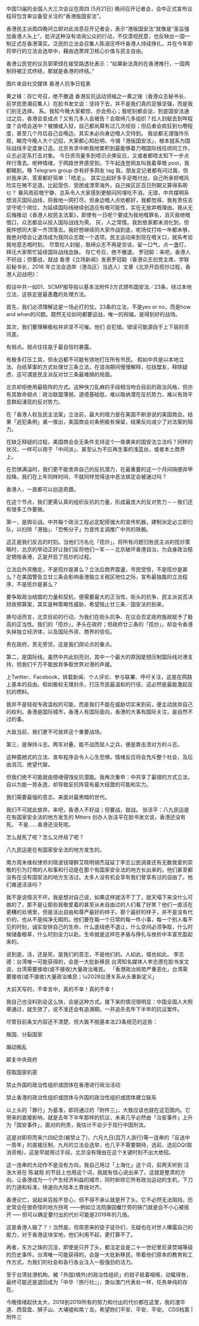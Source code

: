 中国13届的全国人大三次会议在周四 (5月21日) 晚间召开记者会，会中正式宣布议程将包含审议备受关注的“香港版国安法”。

香港民主派周四晚间立即对此消息召开记者会，表示“港版国安法”就像是“圣旨强加香港人头上”，批评这种没有谘询公众的行动，不仅漠视民意，也反映出一国一制正式在香港落实。泛民的立法会召集人陈淑庄呼吁香港人持续挣扎，并在今年即将举行的立法会选举中，藉由选票捍卫核心价值与民主自由。

香港公民党的议员郭荣铿在接受路透社表示：“如果新法真的在香港推行，一国两制将被正式终结，那就是香港的终结。” 

图片来自社交媒体 香港人抗争日程表

黄之锋：存亡号召，绝不撤退 香港反抗运动领袖之一黄之锋（香港众志秘书长、前学民思潮召集人）在脸书发文说：坚持下去，并不是我们真的足够坚强，而是我们别无选择。 系。我知今晚大家都惊、亦会担心；我呢刻都会谂，到底国安法通过之后，香港会变成点？又有几多人会被告？会取缔几多组织？拉人封艇去到咩程度？会唔会送中？被捕或入狱，自己都尚算有过几次经验；但后者会疯狂到乜嘢程度，甚至几个月后自己会喺边，其实未必向身边嘅人交待到。 我谂都无谓强作乐观，睇完今晚人大个记招，大家都心知肚明，今铺「港版国安法」，根本就系为国际战线手足度身订造。北京务求中断我地累积到最能够着力嘅国际线往绩同工作，众志必定系打击对象。 今日资讯量多到唔识点俾反应，又或者都唔太知下一步点样行落去。呢种情绪，于网路世界感受到。下午起连登网友叫我着草嘅 post，我都睇到。喺 Telegram group 亦有好多网友 tag 我，朋友定记者都有问过我，但对我来讲，答案都好简单：「唔走」。 其实比起好多手足嘅付出，自己所承担嘅风险实在微不足道。比起受伤、受困或漂零海外，自己挨区区百日刑期又算得系啲乜？ 暴风雨前嘅宁静，总系令人大家感到更郁闷同埋吃不消。无错，中共摆明系想消灭国际战线，将我地一网打尽。但身边嘅人点劝都好，我都觉得，我有责任去坚守呢个岗位，为延续国际线继续创造应有嘅可能性，实在无放弃嘅理由。我从无后悔推动《香港人权民主法案》，即使有一日呢个要成为我地嘅罪名，消灭我哋嘅借口，众志都会以投入国际战线为荣。 灰，人之常情。我到依家都未消化到，但我仲想同大家一齐顶落去。我好想继续同大家作战到底，呢场仗打咗一年都未够，我绝对唔会让退场成为我同众志既一个选项。民主运动来到现在嘅关口，就系考验我地意志嘅时刻。 尽管拉人封艇，取缔众志不再是空谈，留一口气，点一盏灯，拜讬大家帮忙延续国际战线血脉。 存亡号召，绝不撤退。 罗冠聪：来吧，香港人不好战；但要战，就战 香港《立场新闻》发表罗冠聪（香港众志创党主席，学联前秘书长，2016 年立法会选举（港岛区）当选人）文章《北京开启揽炒过程，香港人迎战吧》：

假设中共一如01、SCMP报导般以基本法附件3方式颁布国安法／23条，绕过本地立法，这铁定是最愚蠢的处理方法。

首先，我们必须理解这是一场必打的仗。23条的立法，不是yes or no，而是how and when的问题。既然无论如何都要迎战，唯一的祝福，是得到好的战场。

其次，我们要理解极权并非坚不可催。他们 会犯错。错误可能源自于上下层的资讯差。

有弱点。弱点往往是于最自信时暴露。

有极多打压工具，但永远都不可能有效地打压所有市民。 假如中共是以本地立法、白纸草案的方式处理廿三条立法，在谘询期间慢慢解释，拉拢盟友，释除疑虑，这可谓是民主派反对廿三条最难搞的局面。

北京却拒绝用最稳阵的方式。这种快刀乱麻的手段相当吻合目前的政治风格，但亦有其致命弱点：政治联盟薄弱，道德基础低，难以吸纳潜在反抗势力，难以有效平息群起湧现的反对势力。

在「香港人权及民主法案」立法前，最大的阻力是在美国不断游说的美国商会。结果「逃犯条例」甫一推出，美国商会对条例极有保留，结果反向减少了对法案的阻力。

在缺乏释疑的过程，美国商会会无条件支持这个一夜袭来的国安法立法吗？同样的状况，一样可以用于「中间派」、甚至认为不应再生事的浅蓝丝，或者本土商界上。

在恐惧满溢时，我们更不能舍弃自己的反抗潜力，在最重要的这一个月间隔便弃甲投降。我们在上年同样时间，不就同样觉得送中恶法铁定会被通过吗？

香港人，一直都可以创造奇蹟。

在这个节点，我们更需认真的组织反抗的力量，形成最庞大的反对势力－－我们还有很多工作要做。

第一，是舆论战。中共每个政治工程必定配搭强大的宣传机器，建制派定必立即归队，以扫除「港独」、「恐怖分子」为宣传主调推广中共的铁腕。

这正是我们反击的时刻。当他们污名化「揽炒」，将所有问题归咎民主派的揽炒策略时，北京的举动正好让我们反将他们一军－－北京破坏香港自治，为自身政治稳定牺牲香港，正是开启了揽炒的过程。

立法后外资撤走，不是揽炒是甚么？立法后商界震盪，市民受惊，不是揽炒是甚么？在美国警告立廿三条会影响香港独立关税区地位之际，宣布最独裁的立法程序，不是揽炒是甚么？

要争取政治结盟的力量和契机，便需要最大的正当性。街头的抗争、民主派说否决财政预算案，其实是种策略性威胁，希望阻止廿三条／国安法的到来。

换句话而言，北京目前的行动，为我们在街头抗争、在议会否定政府施政赋予了极高的正当性。我们的「揽炒」，矛头在政府；但政府廿三条的「揽炒」，却会令香港失掉独立经济体，以及国际外资、商界的信任。

责在政府，责无旁贷。这是我们舆论点的重点。

第二，是国际线。虽然中共此刻亮剑，其中一个最大的原因是想压制国际线对港支持，但我们千万不能放弃争取世界对港的声援。

上Twitter、Facebook，转载新闻、个人评论、参与联署、呼吁关注，这是在网路上基本的自由。假如极权无理封杀，打压市民最温和的行径，这必然是最能激起反抗的燃料。

我并不是轻视专政滥权的可能，而是我们不能在威胁切实来到前，便主动放弃自己的权利。香港是国际城市，香港人有国际面向，香港的大事有国际关注，是自然不过的事。

大敌当前，我们更不可放弃这个重要战场。

第三，是保持斗志。两军对叠，能不战而屈人之兵，便是靠击溃对方的斗志。

这种震撼式的立法、宣布程序会令人心生恐惧，情绪反应将会充斥整个社会，及后由消沉、绝望代替。

但我们绝不可能就由情绪侵蚀反抗潜能。我再次重申：中共享了最错的方式立法，自以为能一劳永逸，却导致反抗阵营有最大结盟的可能和实力。

我们需要最强的意志，来面对最黑暗的世代。

我们不可就此放弃。来吧，香港人不好战；但要战，就战。 张洁平：八九民运是在有国家安全法的地方发生的 Mtters 创办人张洁平在脸书发文说，香港还没有死。 不是&#8230;&#8230;香港还没死呢。

怎么就死了呢？怎么又终局了呢？

八九民运是在有国家安全法的地方发生的。

南方周末维权律师刘晓波钱理群艾晓明胡杰寇延丁李志公民调查还有无数我爱的崇敬的引为灯塔的人和事和行动是在那个有国家安全法的地方长出来的。他们甚至都没有在没有国安法的地方生活过。太多人没有机会享有我们曾享有过的自由了。他们难道活该吗？

我不是说情况不坏。我是想对自己说，如果这样就活不了了，就天塌下来没什么可做的了，那不是让那些我敬爱着的甚至从未自由过的人们看了好笑？他们一直活在更糟的处境里，但是活出自由和尊严最好的样子。那个最好的样子，并不是没有代价的，也从不是纯净无暇的。他们要在每一个日常的每一件小事，每一个别人看不见的时刻，诚实安排自己的生命，什么底线绝不退让，什么空间必须争取，什么时候储备粮草，什么时刻全力以赴。生命就是这样在矛盾与挣扎与挫折中丰富充盈起来的。

说到底，活，还是死，是我们的意志，不是他们的。人如此，城也如此。 李志德：台湾唯一可能获得的，会是一大批新移民 台湾知名媒体人李志德在脸书发文说，台湾需要接收(或不接收)大量政治难民。 「香港政治局势严重恶化，台湾需要接收(或不接收)大量政治难民；\u2028台港关系从头重新定义」

大前天写的，不幸言中，真的不幸！真的不幸！

我自己也没料到会这么快，会是这种方式。接下来的情况很明显：中国全国人大照章通过，就生效了，说不准还会有追溯期，一并追杀去年下半年的抗议案件。

尽管目前条文内容还不清楚，但大致不脱基本法23条规范的这些：

叛国、分裂国家

煽动叛乱

颠复中央政府

窃取国家机密

禁止外国的政治性组织或团体在香港进行政治活动

禁止香港的政治性组织或团体与外国的政治性组织或团体建立联系

以上头的「罪行」为基准，即将通过的「附件三」，大致应该也就在这范围内。它带来的直接影响，就是去年下半年那样的抗议，未来几乎必然由「治安事件」上升为「国安事件」，面对的刑责，我估计不会少于现行中国刑法。

这是对即将而来六四纪念(被禁止了)，六月九日(百万人游行)等一连串的「反送中一周年」的直接压制，九月的立法会选举，也几乎不需要期待，选前、选后DQ(取消资格)，这是早就用过手段，北京没有理由在这个关键时刻不出大绝招。

这一连串的大动作不是没有方向，我自己用过「上海化」这个词，前两天听到 汪浩大哥在 陈凝观 的节目上也用这个词，我就有信心说出来了。这就是整肃的方向，让香港成为一个产生经济利益的城市，同时斩除它所有政治运动的生机，下刀的力道和标准，快速向大陆本土靠拢对齐。

香港沦亡，说起来百般不甘心，但不得不承认就是开了头。它不必然无法阻挡，历史常会在很奇怪的地方拐弯 ——例如立法院康园餐厅旁的铁门就是会不小心被摇开 —&#8211; 但可以确定要付出的代价可能是2019年的几倍。

这是香港人输了？！当然是。但周恩来的徒子徒孙们，无疑也在对世人曝露自己的能力，对于香港这块宝地，他们利用不起，更打算不了。

再者，东方之珠的沉没，即使是只开了头，都注定会是二十一世纪里尼录焚城等级的历史事件。台湾唯一可能获得的，会是一大批新移民，带着他们原本的教育和工作方式，为我们的社会和各行各业注入一股强劲的活力。

至于台湾驻港机构，被「外国(境外)的政治性组织」的钳子抵着咽喉，动辄得咎，最终可能还是退回成为「中华『旅行社』」，类似澳门代表处一样，任务单纯的存在。

今晚情绪起伏太大，2018到2019所有的努力和付出的代价都在这里，我的渣华道、西营盘、狮子山、大埔墟和南丫岛，希望妳们平安、平安、平安。 CDS档案 | 附件三 


